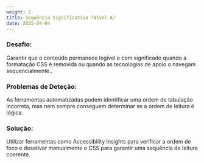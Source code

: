```yaml
---
weight: 2
title: Sequência Significativa (Nível A)
date: 2025-04-04
---
```

### Desafio:
Garantir que o conteúdo permanece legível e com significado quando a formatação CSS é removida ou quando as tecnologias de apoio o navegam sequencialmente..
### Problemas de Deteção: 
As ferramentas automatizadas podem identificar uma ordem de tabulação incorreta, mas nem sempre conseguem determinar se a ordem de leitura é lógica.
### Solução: 
Utilizar ferramentas como Accessibility Insights para verificar a ordem de foco e desativar manualmente o CSS para garantir uma sequência de leitura coerente.